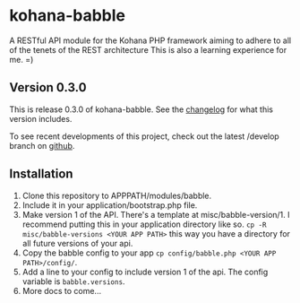 kohana-babble
=============
A RESTful API module for the Kohana PHP framework aiming to adhere to all of
the tenets of the REST architecture This is also a learning experience for me.
=)

## Version 0.3.0
This is release 0.3.0 of kohana-babble. See the
[changelog](https://github.com/shideon/kohana-babble/blob/0.3.0/master/CHANGELOG.md)
for what this version includes.

To see recent developments of this project, check out the latest /develop
branch on [github](https://github.com/shideon/kohana-babble).

## Installation
1. Clone this repository to APPPATH/modules/babble.
2. Include it in your application/bootstrap.php file.
3. Make version 1 of the API. There's a template at misc/babble-version/1. I recommend
putting this in your application directory like so. `cp -R misc/babble-versions <YOUR APP PATH>`
this way you have a directory for all future versions of your api.
4. Copy the babble config to your app `cp config/babble.php <YOUR APP PATH>/config/`.
4. Add a line to your config to include version 1 of the api. The config variable is `babble.versions`.
7. More docs to come...